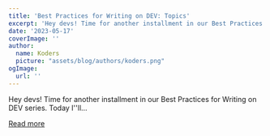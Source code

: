 ```yaml
---
title: 'Best Practices for Writing on DEV: Topics'
excerpt: 'Hey devs! Time for another installment in our Best Practices for Writing on DEV series. Today I''ll...'
date: '2023-05-17'
coverImage: ''
author:
  name: Koders
  picture: "assets/blog/authors/koders.png"
ogImage:
  url: ''
---
```


Hey devs! Time for another installment in our Best Practices for Writing on DEV series. Today I''ll...

[Read more](https://dev.to/devteam/best-practices-for-writing-on-dev-topics-1d0j)
